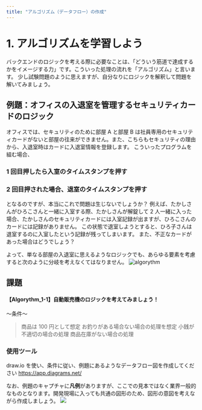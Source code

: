 ```yaml
---
title: "アルゴリズム（データフロー）の作成"
---
```


# 1. アルゴリズムを学習しよう

バックエンドのロジックを考える際に必要なことは、「どういう筋道で達成するかをイメージする力」です。こういった処理の流れを「アルゴリズム」と言います。 少し試験問題のように思えますが、自分なりにロジックを解釈して問題を解いてみましょう。

## 例題：オフィスの入退室を管理するセキュリティカードのロジック

オフィスでは、セキュリティのために部屋 A と部屋 B は社員専用のセキュリティカードがないと部屋の往来ができません。また、こちらもセキュリティの理由から、入退室時はカードに入退室情報を登録します。
こういったプログラムを組む場合、

### 1 回目押したら入室のタイムスタンプを押す

### 2 回目押された場合、退室のタイムスタンプを押す

となるのですが、本当にこれで問題は生じないでしょうか？
例えば、たかしさんがひろこさんと一緒に入室する際、たかしさんが解錠して 2 人一緒に入った場合、たかしさんのセキュリティカードには入室記録が出ますが、ひろこさんのカードには記録がありません。
この状態で退室しようとすると、ひろ子さんは退室するのに入室したという記録が残ってしまいます。
また、不正なカードがあった場合はどうでしょう？

よって、単なる部屋の入退室に思えるようなロジックでも、あらゆる要素を考慮すると次のように分岐を考えなくてはなりません。
![algorythm](https://storage.googleapis.com/zenn-user-upload/d18e64e71bfa-20220308.png)

## 課題

#### 【Algorythm_1-1】自動販売機のロジックを考えてみましょう！

〜条件〜

> 商品は 100 円として想定
> お釣りがある場合ない場合の処理を想定
> 小銭が不適切の場合の処理
> 商品在庫がない場合の処理

### 使用ツール

draw.io を使い、条件に従い、例題にあるようなデータフロー図を作成してください
https://app.diagrams.net/

なお、例題のキャプチャに**凡例**がありますが、ここでの見本ではなく業界一般的なものとなります。開発現場に入っても共通の図形のため、図形の意図を考えながら作成しましょう。
![](https://storage.googleapis.com/zenn-user-upload/8207f8a2253a-20220308.png)
